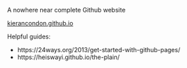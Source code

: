 A nowhere near complete Github website

<a href="http://kierancondon.github.io">kierancondon.github.io</a>

Helpful guides:
<ul>
  <li>https://24ways.org/2013/get-started-with-github-pages/</li>
  <li>https://heiswayi.github.io/the-plain/</li>
</ul>

